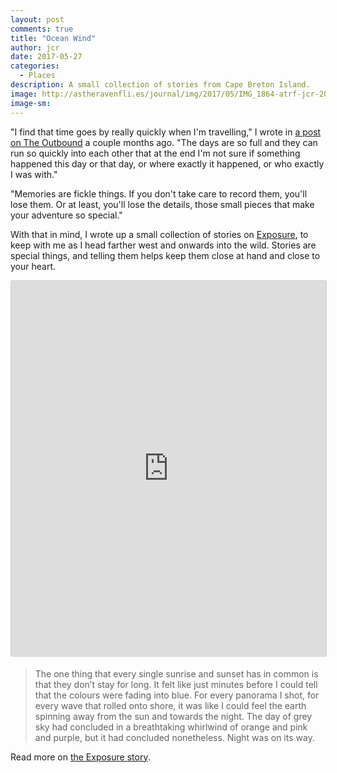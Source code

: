 ```yaml
---
layout: post
comments: true
title: "Ocean Wind"
author: jcr
date: 2017-05-27
categories:
  - Places
description: A small collection of stories from Cape Breton Island.
image: http://astheravenfli.es/journal/img/2017/05/IMG_1864-atrf-jcr-2000-web.jpg
image-sm:
---
```


"I find that time goes by really quickly when I'm travelling," I wrote in <a href="https://www.theoutbound.com/jonathonreed/why-i-keep-a-travel-journal-and-you-should-too" target="_blank">a post on The Outbound</a> a couple months ago. "The days are so full and they can run so quickly into each other that at the end I'm not sure if something happened this day or that day, or where exactly it happened, or who exactly I was with."

"Memories are fickle things. If you don't take care to record them, you'll lose them. Or at least, you'll lose the details, those small pieces that make your adventure so special."

With that in mind, I wrote up a small collection of stories on <a href="https://jonathonreed.exposure.co/" target="blank">Exposure</a>, to keep with me as I head farther west and onwards into the wild. Stories are special things, and telling them helps keep them close at hand and close to your heart.

<iframe src="https://jonathonreed.exposure.co/ocean-wind/embed/cover?embed=true" style="width:100%;min-height:600px;margin-bottom:5px;border:solid 1px #ccc;border-radius:2px;"></iframe>

<blockquote>The one thing that every single sunrise and sunset has in common is that they don’t stay for long. It felt like just minutes before I could tell that the colours were fading into blue. For every panorama I shot, for every wave that rolled onto shore, it was like I could feel the earth spinning away from the sun and towards the night. The day of grey sky had concluded in a breathtaking whirlwind of orange and pink and purple, but it had concluded nonetheless. Night was on its way.</blockquote>

Read more on <a href="https://jonathonreed.exposure.co/ocean-wind" target="blank">the Exposure story</a>.